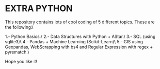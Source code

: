 # EXTRA PYTHON

This repository contains lots of cool coding of 5 different topics. These are the following:\\

1.- Python Basics.\\
2.- Data Structures with Python + AStar.\\
3.- SQL (using sqlite3)\\
4.- Pandas + Machine Learning (Scikit-Learn)\\
5.- GIS using Geopandas, WebScrapping with bs4 and Regular Expression with regex + pyrematch.\\

Hope you like it!
